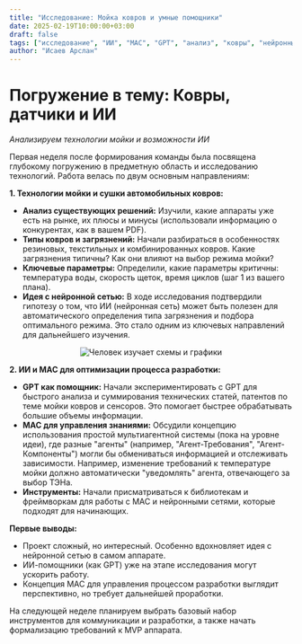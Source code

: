 ```yaml
---
title: "Исследование: Мойка ковров и умные помощники"
date: 2025-02-19T10:00:00+03:00
draft: false
tags: ["исследование", "ИИ", "МАС", "GPT", "анализ", "ковры", "нейронные сети"]
author: "Исаев Арслан"
---
```


# Погружение в тему: Ковры, датчики и ИИ

*Анализируем технологии мойки и возможности ИИ*

Первая неделя после формирования команды была посвящена глубокому погружению в предметную область и исследованию технологий. Работа велась по двум основным направлениям:

**1. Технологии мойки и сушки автомобильных ковров:**

*   **Анализ существующих решений:** Изучили, какие аппараты уже есть на рынке, их плюсы и минусы (использовали информацию о конкурентах, как в вашем PDF).
*   **Типы ковров и загрязнений:** Начали разбираться в особенностях резиновых, текстильных и комбинированных ковров. Какие загрязнения типичны? Как они влияют на выбор режима мойки?
*   **Ключевые параметры:** Определили, какие параметры критичны: температура воды, скорость щеток, время циклов (шаг 1 из вашего плана).
*   **Идея с нейронной сетью:** В ходе исследования подтвердили гипотезу о том, что ИИ (нейронная сеть) может быть полезен для автоматического определения типа загрязнения и подбора оптимального режима. Это стало одним из ключевых направлений для дальнейшего изучения.

<div style="text-align: center; margin-top: 1em; margin-bottom: 1em;">
  <img src="/images/3post.jpg" alt="Человек изучает схемы и графики" style="height: auto; width: auto; vertical-align: middle;">
</div>

**2. ИИ и МАС для оптимизации процесса разработки:**

*   **GPT как помощник:** Начали экспериментировать с GPT для быстрого анализа и суммирования технических статей, патентов по теме мойки ковров и сенсоров. Это помогает быстрее обрабатывать большие объемы информации.
*   **МАС для управления знаниями:** Обсудили концепцию использования простой мультиагентной системы (пока на уровне идеи), где разные "агенты" (например, "Агент-Требования", "Агент-Компоненты") могли бы обмениваться информацией и отслеживать зависимости. Например, изменение требований к температуре мойки должно автоматически "уведомлять" агента, отвечающего за выбор ТЭНа.
*   **Инструменты:** Начали присматриваться к библиотекам и фреймворкам для работы с МАС и нейронными сетями, которые подходят для начинающих.

**Первые выводы:**

*   Проект сложный, но интересный. Особенно вдохновляет идея с нейронной сетью в самом аппарате.
*   ИИ-помощники (как GPT) уже на этапе исследования могут ускорить работу.
*   Концепция МАС для управления процессом разработки выглядит перспективно, но требует дальнейшей проработки.

На следующей неделе планируем выбрать базовый набор инструментов для коммуникации и разработки, а также начать формализацию требований к MVP аппарата. 